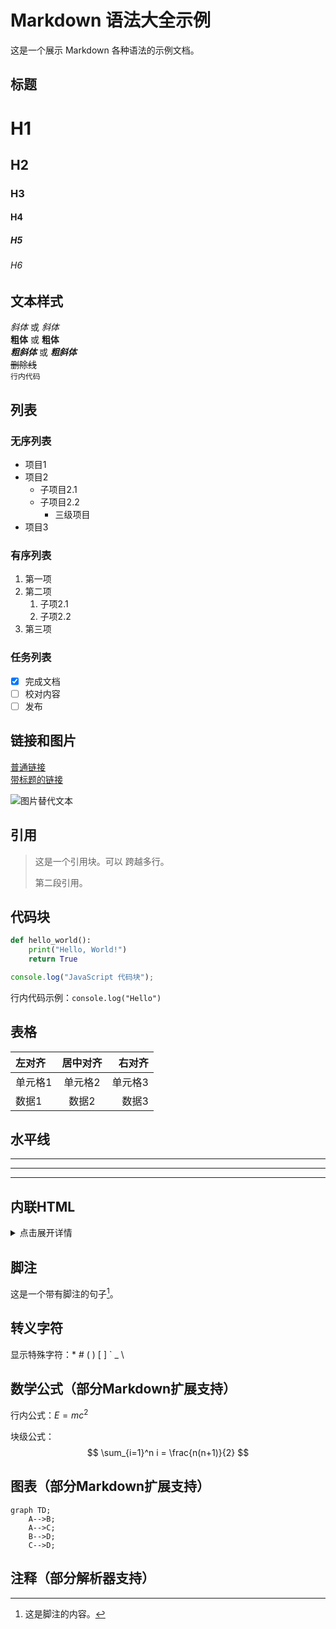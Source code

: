 # Markdown 语法大全示例

这是一个展示 Markdown 各种语法的示例文档。

## 标题

# H1
## H2
### H3
#### H4
##### H5
###### H6

## 文本样式

*斜体* 或 _斜体_  
**粗体** 或 __粗体__  
***粗斜体*** 或 ___粗斜体___  
~~删除线~~  
`行内代码`

## 列表

### 无序列表
- 项目1
- 项目2
  - 子项目2.1
  - 子项目2.2
    - 三级项目
- 项目3

### 有序列表
1. 第一项
2. 第二项
   1. 子项2.1
   2. 子项2.2
3. 第三项

### 任务列表
- [x] 完成文档
- [ ] 校对内容
- [ ] 发布

## 链接和图片

[普通链接](https://example.com)  
[带标题的链接](https://example.com "示例网站")  

![图片替代文本](/res/static/logo-s.png "图片标题")

## 引用

> 这是一个引用块。可以
> 跨越多行。
>
> 第二段引用。

## 代码块

```python
def hello_world():
    print("Hello, World!")
    return True
```

```javascript
console.log("JavaScript 代码块");
```

行内代码示例：`console.log("Hello")`

## 表格

| 左对齐 | 居中对齐 | 右对齐 |
|:-------|:--------:|-------:|
| 单元格1 | 单元格2 | 单元格3 |
| 数据1   | 数据2   | 数据3   |

## 水平线

---

***

___

## 内联HTML

<details>
<summary>点击展开详情</summary>
这里是被隐藏的内容。
</details>

## 脚注

这是一个带有脚注的句子[^1]。

[^1]: 这是脚注的内容。

## 转义字符

显示特殊字符：\* \# \( \) \[ \] \` \_ \\

## 数学公式（部分Markdown扩展支持）

行内公式：$E=mc^2$

块级公式：
$$
\sum_{i=1}^n i = \frac{n(n+1)}{2}
$$

## 图表（部分Markdown扩展支持）

```mermaid
graph TD;
    A-->B;
    A-->C;
    B-->D;
    C-->D;
```

## 注释（部分解析器支持）

<!-- 这是一个注释，不会在渲染后的文档中显示 -->


